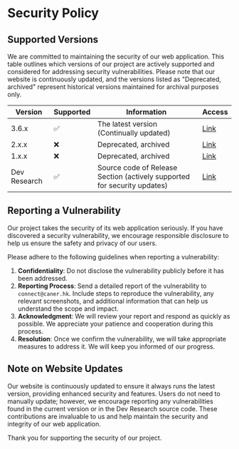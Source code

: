 # Security Policy

## Supported Versions

We are committed to maintaining the security of our web application. This table outlines which versions of our project are actively supported and considered for addressing security vulnerabilities. Please note that our website is continuously updated, and the versions listed as "Deprecated, archived" represent historical versions maintained for archival purposes only.

| Version        | Supported          | Information                         | Access |
| -------------- | ------------------ | ----------------------------------- | --------|
| 3.6.x          | :white_check_mark: | The latest version (Continually updated) |[Link](https://weather.caner.hk) |
| 2.x.x          | :x:                | Deprecated, archived                | [Link](https://weather.caner.hk/archive/v2) |
| 1.x.x          | :x:                | Deprecated, archived                | [Link](https://weather.caner.hk/archive/v1) |
| Dev Research   | :white_check_mark: | Source code of Release Section (actively supported for security updates) |[Link](https://github.com/Caner-HK/CWC-Caner-Weather-Channel/releases/tag/Developer_Research) |

## Reporting a Vulnerability

Our project takes the security of its web application seriously. If you have discovered a security vulnerability, we encourage responsible disclosure to help us ensure the safety and privacy of our users.

Please adhere to the following guidelines when reporting a vulnerability:

1. **Confidentiality**: Do not disclose the vulnerability publicly before it has been addressed.
2. **Reporting Process**: Send a detailed report of the vulnerability to `connect@caner.hk`. Include steps to reproduce the vulnerability, any relevant screenshots, and additional information that can help us understand the scope and impact.
3. **Acknowledgment**: We will review your report and respond as quickly as possible. We appreciate your patience and cooperation during this process.
4. **Resolution**: Once we confirm the vulnerability, we will take appropriate measures to address it. We will keep you informed of our progress.

## Note on Website Updates

Our website is continuously updated to ensure it always runs the latest version, providing enhanced security and features. Users do not need to manually update; however, we encourage reporting any vulnerabilities found in the current version or in the Dev Research source code. These contributions are invaluable to us and help maintain the security and integrity of our web application.

Thank you for supporting the security of our project.
